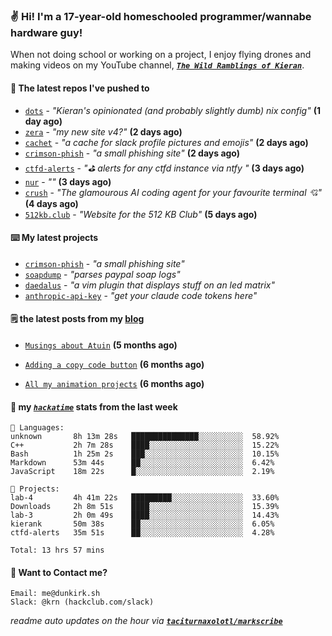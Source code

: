 ### ✌️ Hi! I'm a 17-year-old homeschooled programmer/wannabe hardware guy!

When not doing school or working on a project, I enjoy flying drones and making videos on my YouTube channel, [**_`The Wild Ramblings of Kieran`_**](https://youtube.com/@kieran.rambles).

#### 👷 The latest repos I've pushed to

- [`dots`](https://github.com/taciturnaxolotl/dots) - _"Kieran's opinionated (and probably slightly dumb) nix config"_ **(1 day ago)**
- [`zera`](https://github.com/taciturnaxolotl/zera) - _"my new site v4?"_ **(2 days ago)**
- [`cachet`](https://github.com/taciturnaxolotl/cachet) - _"a cache for slack profile pictures and emojis"_ **(2 days ago)**
- [`crimson-phish`](https://github.com/taciturnaxolotl/crimson-phish) - _"a small phishing site"_ **(2 days ago)**
- [`ctfd-alerts`](https://github.com/taciturnaxolotl/ctfd-alerts) - _"⛳ alerts for any ctfd instance via ntfy "_ **(3 days ago)**
- [`nur`](https://github.com/charmbracelet/nur) - _""_ **(3 days ago)**
- [`crush`](https://github.com/charmbracelet/crush) - _"The glamourous AI coding agent for your favourite terminal 💘"_ **(4 days ago)**
- [`512kb.club`](https://github.com/kevquirk/512kb.club) - _"Website for the 512 KB Club"_ **(5 days ago)**

#### ⌨️ My latest projects

- [`crimson-phish`](https://github.com/taciturnaxolotl/crimson-phish) - _"a small phishing site"_
- [`soapdump`](https://github.com/taciturnaxolotl/soapdump) - _"parses paypal soap logs"_
- [`daedalus`](https://github.com/taciturnaxolotl/daedalus) - _"a vim plugin that displays stuff on an led matrix"_
- [`anthropic-api-key`](https://github.com/taciturnaxolotl/anthropic-api-key) - _"get your claude code tokens here"_

#### 🗒️ the latest posts from my [blog](https://dunkirk.sh)

- [`Musings about Atuin`](https://dunkirk.sh/blog/atuin/) **(5 months ago)**

- [`Adding a copy code button`](https://dunkirk.sh/blog/adding-a-copy-button/) **(6 months ago)**

- [`All my animation projects`](https://dunkirk.sh/blog/my-animations/) **(6 months ago)**



#### 📡 my [_`hackatime`_](https://waka.hackclub.com) stats from the last week

```text
💾 Languages:
unknown       8h 13m 28s   ███████████████░░░░░░░░░░  58.92%
C++           2h 7m 28s    ████░░░░░░░░░░░░░░░░░░░░░  15.22%
Bash          1h 25m 2s    ███░░░░░░░░░░░░░░░░░░░░░░  10.15%
Markdown      53m 44s      ██░░░░░░░░░░░░░░░░░░░░░░░  6.42%
JavaScript    18m 22s      █░░░░░░░░░░░░░░░░░░░░░░░░  2.19%

💼 Projects:
lab-4         4h 41m 22s   █████████░░░░░░░░░░░░░░░░  33.60%
Downloads     2h 8m 51s    ████░░░░░░░░░░░░░░░░░░░░░  15.39%
lab-3         2h 0m 49s    ████░░░░░░░░░░░░░░░░░░░░░  14.43%
kierank       50m 38s      ██░░░░░░░░░░░░░░░░░░░░░░░  6.05%
ctfd-alerts   35m 51s      ██░░░░░░░░░░░░░░░░░░░░░░░  4.28%

Total: 13 hrs 57 mins
```

#### 📮 Want to Contact me?

```text
Email: me@dunkirk.sh
Slack: @krn (hackclub.com/slack)
```

_readme auto updates on the hour via [**`taciturnaxolotl/markscribe`**](https://github.com/taciturnaxolotl/markscribe)_

